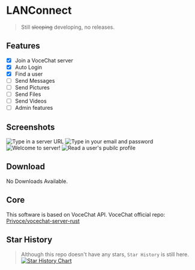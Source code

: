 # LANConnect
> Still ~~sleeping~~ developing, no releases.
## Features
- [X] Join a VoceChat server
- [X] Auto Login 
- [X] Find a user
- [ ] Send Messages  
- [ ] Send Pictures  
- [ ] Send Files  
- [ ] Send Videos  
- [ ] Admin features
## Screenshots
![Type in a server URL](https://github.com/user-attachments/assets/f563e3f9-9d8e-4280-bbe3-d62ef7f9d930)
![Type in your email and password](https://github.com/user-attachments/assets/9772253c-0814-4156-9c3f-620d0b9ed6ad)
![Welcome to server!](https://github.com/user-attachments/assets/7ec40a85-2e9b-4bdf-81d5-10a679f8c00d)
![Read a user's pubilc profile](https://github.com/user-attachments/assets/ba52ec29-f047-42cf-9000-23ee1acaf3a9)
## Download
 No Downloads Available.
## Core
This software is based on VoceChat API.
VoceChat official repo:
[Privoce/vocechat-server-rust](https://github.com/Privoce/vocechat-server-rust)
## Star History
> Although this repo doesn't have any stars, `Star History` is still here.
[![Star History Chart](https://api.star-history.com/svg?repos=zsr-lukezhang/LANConnect&type=Date)](https://star-history.com/#zsr-lukezhang/LANConnect&Date)
